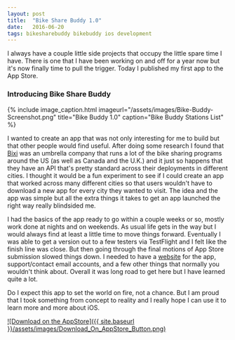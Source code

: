 ```yaml
---
layout: post
title:  "Bike Share Buddy 1.0"
date:   2016-06-20
tags: bikesharebuddy bikebuddy ios development
---
```

I always have a couple little side projects that occupy the little spare time I have. There is one that I have been working on and off for a year now but it's now finally time to pull the trigger. Today I published my first app to the App Store.

### Introducing Bike Share Buddy

{% include image_caption.html imageurl="/assets/images/Bike-Buddy-Screenshot.png" title="Bike Buddy 1.0" caption="Bike Buddy Stations List" %}

I wanted to create an app that was not only interesting for me to build but that other people would find useful. After doing some research I found that [Bixi](http://bixi.com) was an umbrella company that runs a lot of the bike sharing programs around the US (as well as Canada and the U.K.) and it just so happens that they have an API that's pretty standard across their deployments in different cities. I thought it would be a fun experiment to see if I could create an app that worked across many different cities so that users wouldn't have to download a new app for every city they wanted to visit. The idea and the app was simple but all the extra things it takes to get an app launched the right way really blindsided me.

I had the basics of the app ready to go within a couple weeks or so, mostly work done at nights and on weekends. As usual life gets in the way but I would always find at least a little time to move things forward. Eventually I was able to get a version out to a few testers via TestFlight and I felt like the finish line was close. But then going through the final motions of App Store submission slowed things down. I needed to have a [website](http://www.cloudgatestudios.com/BikeShareBuddy/) for the app, support/contact email accounts, and a few other things that normally you wouldn't think about. Overall it was long road to get here but I have learned quite a lot.

Do I expect this app to set the world on fire, not a chance. But I am proud that I took something from concept to reality and I really hope I can use it to learn more and more about iOS.

[![Download on the AppStore]({{ site.baseurl }}/assets/images/Download_On_AppStore_Button.png)](https://itunes.apple.com/us/app/id998776734)
